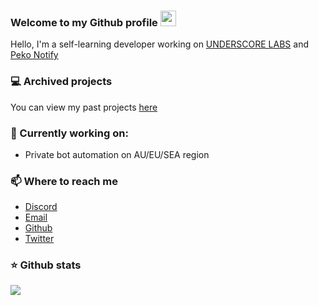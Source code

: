 ### Welcome to my Github profile <img src="https://media.giphy.com/media/hvRJCLFzcasrR4ia7z/giphy.gif" width="25px">

Hello, I'm a self-learning developer working on [UNDERSCORE LABS](https://github.com/underscorelabs) and [Peko Notify](https://pekonotify.com/)

### 💻 Archived projects
You can view my past projects [here](https://keef.id/projects)

### 📝 Currently working on:
- Private bot automation on AU/EU/SEA region

### 📫 Where to reach me 
- [Discord](https://discord.bio/p/keef)
- [Email](https://mail.google.com/mail/u/0/?view=cm&fs=1&tf=1&source=mailto&to=hello@keef.id)
- [Github](https://github.com/keef)
- [Twitter](https://twitter.com/whereiskeef)

### ⭐ Github stats
<a href="https://github.com/keef/github-stats">
  <img align="center" src="https://github-readme-stats.vercel.app/api?username=keef&theme=onedark&show_icons=true&count_private=true&include_all_commits=true&hide_title=true" />
</a>
<!-- <a href="https://github.com/keef/wakatime">
  <img align="center" src="https://github-readme-stats.vercel.app/api/wakatime?username=keef&theme=onedark&show_icons=true&count_private=true&include_all_commits=true&hide_title=true" />
</a> -->
